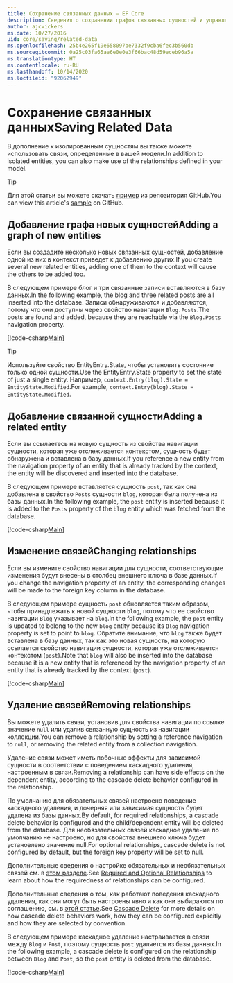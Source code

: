 ```yaml
---
title: Сохранение связанных данных — EF Core
description: Сведения о сохранении графов связанных сущностей и управлении связями в Entity Framework Core
author: ajcvickers
ms.date: 10/27/2016
uid: core/saving/related-data
ms.openlocfilehash: 25b4e265f19e658097be7332f9cba6fec3b560db
ms.sourcegitcommit: 0a25c03fa65ae6e0e0e3f66bac48d59eceb96a5a
ms.translationtype: HT
ms.contentlocale: ru-RU
ms.lasthandoff: 10/14/2020
ms.locfileid: "92062949"
---
```

# <a name="saving-related-data"></a><span data-ttu-id="d520b-103">Сохранение связанных данных</span><span class="sxs-lookup"><span data-stu-id="d520b-103">Saving Related Data</span></span>

<span data-ttu-id="d520b-104">В дополнение к изолированным сущностям вы также можете использовать связи, определенные в вашей модели.</span><span class="sxs-lookup"><span data-stu-id="d520b-104">In addition to isolated entities, you can also make use of the relationships defined in your model.</span></span>

> [!TIP]  
> <span data-ttu-id="d520b-105">Для этой статьи вы можете скачать [пример](https://github.com/dotnet/EntityFramework.Docs/tree/master/samples/core/Saving/RelatedData/) из репозитория GitHub.</span><span class="sxs-lookup"><span data-stu-id="d520b-105">You can view this article's [sample](https://github.com/dotnet/EntityFramework.Docs/tree/master/samples/core/Saving/RelatedData/) on GitHub.</span></span>

## <a name="adding-a-graph-of-new-entities"></a><span data-ttu-id="d520b-106">Добавление графа новых сущностей</span><span class="sxs-lookup"><span data-stu-id="d520b-106">Adding a graph of new entities</span></span>

<span data-ttu-id="d520b-107">Если вы создадите несколько новых связанных сущностей, добавление одной из них в контекст приведет к добавлению других.</span><span class="sxs-lookup"><span data-stu-id="d520b-107">If you create several new related entities, adding one of them to the context will cause the others to be added too.</span></span>

<span data-ttu-id="d520b-108">В следующем примере блог и три связанные записи вставляются в базу данных.</span><span class="sxs-lookup"><span data-stu-id="d520b-108">In the following example, the blog and three related posts are all inserted into the database.</span></span> <span data-ttu-id="d520b-109">Записи обнаруживаются и добавляются, потому что они доступны через свойство навигации `Blog.Posts`.</span><span class="sxs-lookup"><span data-stu-id="d520b-109">The posts are found and added, because they are reachable via the `Blog.Posts` navigation property.</span></span>

[!code-csharp[Main](../../../samples/core/Saving/RelatedData/Sample.cs#AddingGraphOfEntities)]

> [!TIP]  
> <span data-ttu-id="d520b-110">Используйте свойство EntityEntry.State, чтобы установить состояние только одной сущности.</span><span class="sxs-lookup"><span data-stu-id="d520b-110">Use the EntityEntry.State property to set the state of just a single entity.</span></span> <span data-ttu-id="d520b-111">Например, `context.Entry(blog).State = EntityState.Modified`.</span><span class="sxs-lookup"><span data-stu-id="d520b-111">For example, `context.Entry(blog).State = EntityState.Modified`.</span></span>

## <a name="adding-a-related-entity"></a><span data-ttu-id="d520b-112">Добавление связанной сущности</span><span class="sxs-lookup"><span data-stu-id="d520b-112">Adding a related entity</span></span>

<span data-ttu-id="d520b-113">Если вы ссылаетесь на новую сущность из свойства навигации сущности, которая уже отслеживается контекстом, сущность будет обнаружена и вставлена в базу данных.</span><span class="sxs-lookup"><span data-stu-id="d520b-113">If you reference a new entity from the navigation property of an entity that is already tracked by the context, the entity will be discovered and inserted into the database.</span></span>

<span data-ttu-id="d520b-114">В следующем примере вставляется сущность `post`, так как она добавлена в свойство `Posts` сущности `blog`, которая была получена из базы данных.</span><span class="sxs-lookup"><span data-stu-id="d520b-114">In the following example, the `post` entity is inserted because it is added to the `Posts` property of the `blog` entity which was fetched from the database.</span></span>

[!code-csharp[Main](../../../samples/core/Saving/RelatedData/Sample.cs#AddingRelatedEntity)]

## <a name="changing-relationships"></a><span data-ttu-id="d520b-115">Изменение связей</span><span class="sxs-lookup"><span data-stu-id="d520b-115">Changing relationships</span></span>

<span data-ttu-id="d520b-116">Если вы измените свойство навигации для сущности, соответствующие изменения будут внесены в столбец внешнего ключа в базе данных.</span><span class="sxs-lookup"><span data-stu-id="d520b-116">If you change the navigation property of an entity, the corresponding changes will be made to the foreign key column in the database.</span></span>

<span data-ttu-id="d520b-117">В следующем примере сущность `post` обновляется таким образом, чтобы принадлежать к новой сущности `blog`, потому что ее свойство навигации `Blog` указывает на `blog`.</span><span class="sxs-lookup"><span data-stu-id="d520b-117">In the following example, the `post` entity is updated to belong to the new `blog` entity because its `Blog` navigation property is set to point to `blog`.</span></span> <span data-ttu-id="d520b-118">Обратите внимание, что `blog` также будет вставлена в базу данных, так как это новая сущность, на которую ссылается свойство навигации сущности, которая уже отслеживается контекстом (`post`).</span><span class="sxs-lookup"><span data-stu-id="d520b-118">Note that `blog` will also be inserted into the database because it is a new entity that is referenced by the navigation property of an entity that is already tracked by the context (`post`).</span></span>

[!code-csharp[Main](../../../samples/core/Saving/RelatedData/Sample.cs#ChangingRelationships)]

## <a name="removing-relationships"></a><span data-ttu-id="d520b-119">Удаление связей</span><span class="sxs-lookup"><span data-stu-id="d520b-119">Removing relationships</span></span>

<span data-ttu-id="d520b-120">Вы можете удалить связи, установив для свойства навигации по ссылке значение `null` или удалив связанную сущность из навигации коллекции.</span><span class="sxs-lookup"><span data-stu-id="d520b-120">You can remove a relationship by setting a reference navigation to `null`, or removing the related entity from a collection navigation.</span></span>

<span data-ttu-id="d520b-121">Удаление связи может иметь побочные эффекты для зависимой сущности в соответствии с поведением каскадного удаления, настроенным в связи.</span><span class="sxs-lookup"><span data-stu-id="d520b-121">Removing a relationship can have side effects on the dependent entity, according to the cascade delete behavior configured in the relationship.</span></span>

<span data-ttu-id="d520b-122">По умолчанию для обязательных связей настроено поведение каскадного удаления, и дочерняя или зависимая сущность будет удалена из базы данных.</span><span class="sxs-lookup"><span data-stu-id="d520b-122">By default, for required relationships, a cascade delete behavior is configured and the child/dependent entity will be deleted from the database.</span></span> <span data-ttu-id="d520b-123">Для необязательных связей каскадное удаление по умолчанию не настроено, но для свойства внешнего ключа будет установлено значение null.</span><span class="sxs-lookup"><span data-stu-id="d520b-123">For optional relationships, cascade delete is not configured by default, but the foreign key property will be set to null.</span></span>

<span data-ttu-id="d520b-124">Дополнительные сведения о настройке обязательных и необязательных связей см. в [этом разделе](xref:core/modeling/relationships#required-and-optional-relationships).</span><span class="sxs-lookup"><span data-stu-id="d520b-124">See [Required and Optional Relationships](xref:core/modeling/relationships#required-and-optional-relationships) to learn about how the requiredness of relationships can be configured.</span></span>

<span data-ttu-id="d520b-125">Дополнительные сведения о том, как работают поведения каскадного удаления, как они могут быть настроены явно и как они выбираются по соглашению, см. в [этой статье](xref:core/saving/cascade-delete).</span><span class="sxs-lookup"><span data-stu-id="d520b-125">See [Cascade Delete](xref:core/saving/cascade-delete) for more details on how cascade delete behaviors work, how they can be configured explicitly and  how they are selected by convention.</span></span>

<span data-ttu-id="d520b-126">В следующем примере каскадное удаление настраивается в связи между `Blog` ​​и `Post`, поэтому сущность `post` удаляется из базы данных.</span><span class="sxs-lookup"><span data-stu-id="d520b-126">In the following example, a cascade delete is configured on the relationship between `Blog` and `Post`, so the `post` entity is deleted from the database.</span></span>

[!code-csharp[Main](../../../samples/core/Saving/RelatedData/Sample.cs#RemovingRelationships)]
